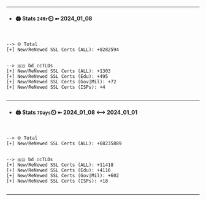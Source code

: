 

---
- #### 🖨️ **Stats** `24Hr`⏲️ ➼ 2024_01_08
```console


--> 🌐 Total
[+] New/ReNewed SSL Certs (ALL): +8282594


--> 🇧🇩 bd_ccTLDs
[+] New/ReNewed SSL Certs (ALL): +1303
[+] New/ReNewed SSL Certs (Edu): +495
[+] New/ReNewed SSL Certs (Gov|Mil): +72
[+] New/ReNewed SSL Certs (ISPs): +4


```

---
- #### 🖨️ **Stats** `7Days`⏲️ ➼ 2024_01_08 <--> 2024_01_01
```console


--> 🌐 Total
[+] New/ReNewed SSL Certs (ALL): +68235889


--> 🇧🇩 bd_ccTLDs
[+] New/ReNewed SSL Certs (ALL): +11418
[+] New/ReNewed SSL Certs (Edu): +4116
[+] New/ReNewed SSL Certs (Gov|Mil): +602
[+] New/ReNewed SSL Certs (ISPs): +18


```

---

